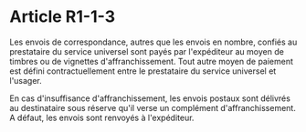 # Article R1-1-3

Les envois de correspondance, autres que les envois en nombre, confiés au prestataire du service universel sont payés par l'expéditeur au moyen de timbres ou de vignettes d'affranchissement. Tout autre moyen de paiement est défini contractuellement entre le prestataire du service universel et l'usager.

En cas d'insuffisance d'affranchissement, les envois postaux sont délivrés au destinataire sous réserve qu'il verse un complément d'affranchissement. A défaut, les envois sont renvoyés à l'expéditeur.